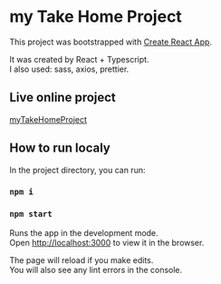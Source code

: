 # my Take Home Project

This project was bootstrapped with [Create React App](https://github.com/facebook/create-react-app).

It was created by React + Typescript.\
I also used: sass, axios, prettier.

## Live online project

[myTakeHomeProject](https://zingy-cassata-91de4a.netlify.app)

## How to run localy

In the project directory, you can run:

### `npm i`
### `npm start`

Runs the app in the development mode.\
Open [http://localhost:3000](http://localhost:3000) to view it in the browser.

The page will reload if you make edits.\
You will also see any lint errors in the console.